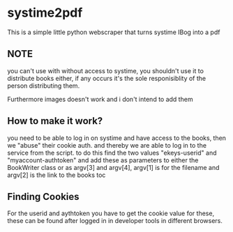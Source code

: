 # systime2pdf

This is a simple little python webscraper that turns systime IBog into a pdf

## NOTE
you can't use with without access to systime, you shouldn't use it to distribute books either, if any occurs it's the sole responisiblity of the person distributing them.

Furthermore images doesn't work and i don't intend to add them

## How to make it work?
you need to be able to log in on systime and have access to the books, then we "abuse" their cookie auth. and thereby we are able to log in to the service from the script. to do this find the two values "ekeys-userid" and "myaccount-authtoken" and add these as parameters to either the BookWriter class or as argv[3] and argv[4], argv[1] is for the filename and argv[2] is the link to the books toc

## Finding Cookies

For the userid and aythtoken you have to get the cookie value for these, these can be found after logged in in developer tools in different browsers.